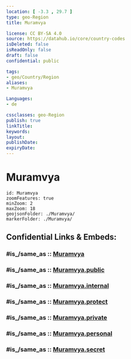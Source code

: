 ```yaml
---
location: [ -3.3 , 29.7 ] 
type: geo-Region
title: Muramvya

license: CC BY-SA 4.0
source: https://datahub.io/core/country-codes
isDeleted: false
isReadOnly: false
draft: false
confidential: public

tags:
- geo/Country/Region
aliases:
- Muramvya

Languages:
- de

cssclasses: geo-Region
publish: true
linkTitle: 
keywords: 
layout: 
publishDate: 
expiryDate: 
---
```


# Muramvya

```leaflet
id: Muramvya
zoomFeatures: true 
minZoom: 2 
maxZoom: 18
geojsonFolder: ./Muramvya/
markerFolder: ./Muramvya/
```


## Confidential Links & Embeds: 

### #is_/same_as :: [Muramvya](/_Standards/Earth/Continent/Africa/Africa~Central/Burundi/Provinces~Burundi/Muramvya.md) 

### #is_/same_as :: [Muramvya.public](/_public/Earth/Continent/Africa/Africa~Central/Burundi/Provinces~Burundi/Muramvya.public.md) 

### #is_/same_as :: [Muramvya.internal](/_internal/Earth/Continent/Africa/Africa~Central/Burundi/Provinces~Burundi/Muramvya.internal.md) 

### #is_/same_as :: [Muramvya.protect](/_protect/Earth/Continent/Africa/Africa~Central/Burundi/Provinces~Burundi/Muramvya.protect.md) 

### #is_/same_as :: [Muramvya.private](/_private/Earth/Continent/Africa/Africa~Central/Burundi/Provinces~Burundi/Muramvya.private.md) 

### #is_/same_as :: [Muramvya.personal](/_personal/Earth/Continent/Africa/Africa~Central/Burundi/Provinces~Burundi/Muramvya.personal.md) 

### #is_/same_as :: [Muramvya.secret](/_secret/Earth/Continent/Africa/Africa~Central/Burundi/Provinces~Burundi/Muramvya.secret.md)

